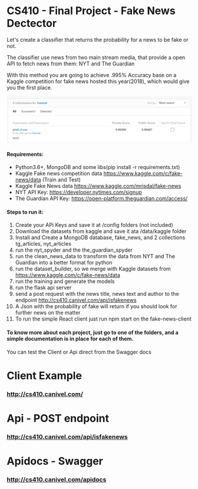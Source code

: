 # CS410 - Final Project - Fake News Dectector

Let's create a classifier that returns the probability for a news to be fake or not.

The classifier use news from  two main stream media, that provide a open API to fetch news from them: NYT and The Guardian

With this method you are going to achieve .995% Accuracy base on a Kaggle competition for fake news hosted this year(2018), which would give you the first place.

![Kaggle First Place Fake News](https://github.com/canivel/cs410_fake_news_detector/blob/master/imgs_readme/sub-kaggle.png)


#### Requirements:
* Python3.6+, MongoDB and some libs(pip install -r requirements.txt)
* Kaggle Fake news competition data https://www.kaggle.com/c/fake-news/data (Train and Test)
* Kaggle Fake News data https://www.kaggle.com/mrisdal/fake-news 
* NYT API Key: https://developer.nytimes.com/signup
* The Guardian API Key: https://open-platform.theguardian.com/access/

#### Steps to run it:

1. Create your APi Keys and save it at /config folders (not included)
2. Download the datasets from kaggle and save it ata /data/kaggle folder
3. Install and Create a MongoDB database, fake_news, and 2 collections tg_articles, nyt_articles
4. run the nyt_spyder and the the_guardian_spyder
5. run the clean_news_data to transform the data from NYT and The Guardian into a better format for python
6. run the dataset_builder, so we merge with Kaggle datasets from https://www.kaggle.com/c/fake-news/data
7. run the training and generate the models
8. run the flask api server
9. send a post request with the news title, news text and author to the endpoint http://cs410.canivel.com/api/isfakenews
10. A Json with the probability of fake will return if you should look for further news on the matter
11. To run the simple React client just run npm start on the fake-news-client

#### To know more about each project, just go to one of the folders, and a simple documentation is in place for each of them.

You can test the Client or Api direct from the Swagger docs

# Client Example
### http://cs410.canivel.com/
# Api - POST endpoint
### http://cs410.canivel.com/api/isfakenews
# Apidocs - Swagger
### http://cs410.canivel.com/apidocs

